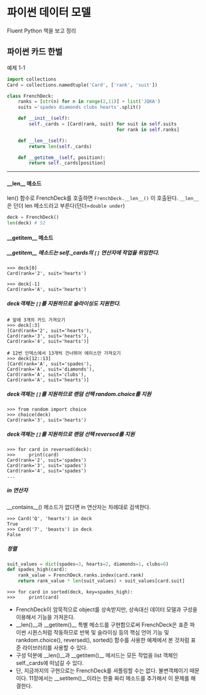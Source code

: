 # 파이썬 데이터 모델

Fluent Python 책을 보고 정리

## 파이썬 카드 한벌

예제 1-1

```py
import collections
Card = collections.namedtuple('Card', ['rank', 'suit'])

class FrenchDeck:
    ranks = [str(n) for n in range(2,11)] + list('JQKA')
    suits ='spades diamonds clubs hearts'.split()

    def __init__(self):
        self._cards = [Card(rank, suit) for suit in self.suits
                                        for rank in self.ranks]

    def __len__(self):
        return len(self._cards)

    def __getitem__(self, position):
        return self._cards[position]
```

---

#### \_\_len\_\_ 메소드

len() 함수로 FrenchDeck를 호출하면 `FrenchDeck.__len__()` 이 호출된다.
`__len__`은 던더 len 메소드라고 부른다(던더=`double under`)

```py
deck = FrenchDeck()
len(deck) # 52
```

#### \_\_getitem\_\_ 메소드

##### \_\_getitem\_\_ 메소드는 self.\_cards의 `[]` 연산자에 작업을 위임한다.

```ipython
>>> deck[0]
Card(rank='2', suit='hearts')

>>> deck[-1]
Card(rank='A', suit='hearts')
```

##### deck객체는 `[]`를 지원하므로 슬라이싱도 지원한다.

```ipython
# 앞에 3개의 카드 가져오기
>>> deck[:3]
[Card(rank='2', suit='hearts'),
Card(rank='3', suit='hearts'),
Card(rank='4', suit='hearts')]

# 12번 인덱스에서 13개씩 건너뛰어 에이스만 가져오기
>>> deck[12::13]
[Card(rank='A', suit='spades'),
Card(rank='A', suit='diamonds'),
Card(rank='A', suit='clubs'),
Card(rank='A', suit='hearts')]
```

##### deck객체는 `[]`를 지원하므로 랜덤 선택 random.choice를 지원

```ipython
>>> from random import choice
>>> choice(deck)
Card(rank='3', suit='hearts')
```

##### deck객체는 `[]`를 지원하므로 랜덤 선택 reversed를 지원

```ipython
>>> for card in reversed(deck):
>>>     print(card)
Card(rank='2', suit='spades')
Card(rank='3', suit='spades')
Card(rank='4', suit='spades')
...
```

##### in 연산자

\_\_contains\_\_() 메소드가 없다면 in 연산자는 차례대로 검색한다.

```ipython
>>> Card('Q', 'hearts') in deck
True
>>> Card('7', 'beasts') in deck
False
```

##### 정렬

```python
suit_values = dict(spades=3, hearts=2, diamonds=1, clubs=0)
def spades_high(card):
    rank_value = FrenchDeck.ranks.index(card.rank)
    return rank_value * len(suit_values) + suit_values[card.suit]
```

```ipython
>>> for card in sorted(deck, key=spades_high):
>>>     print(card)
```

-   FrenchDeck이 암묵적으로 object를 상속받지만, 상속대신 데이터 모델과 구성을 이용해서 기능을 가져온다.
-   \_\_len()\_\_과 \_\_getitem()\_\_ 특별 메소드를 구현함으로써 FrenchDeck은 표준 파이썬 시퀀스처럼 작동하므로 반복 및 슬라이싱 등의 핵심 언어 기능 및 rankdom.choice(), reversed(), sorted() 함수를 사용한 예제에서 본 것처럼 표준 라이브러리를 사용할 수 있다.
-   구성 덕분에 \_\_len()\_\_과 \_\_getitem()\_\_ 메서드는 모든 작업을 list 객체인 self.\_cards에 떠넘길 수 있다.
-   단, 지금까지의 구현으로는 FrenchDeck를 셔플링할 수는 없다. 불변객체이기 때문이다. 11장에서는 \_\_setitem()\_\_이라는 한줄 짜리 메소드를 추가해서 이 문제를 해결한다.
